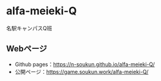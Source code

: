 # alfa-meieki-Q
名駅キャンパスQ班
## Webページ
* Github pages：https://n-soukun.github.io/alfa-meieki-Q/
* 公開ページ：https://game.soukun.work/alfa-meieki-Q/
